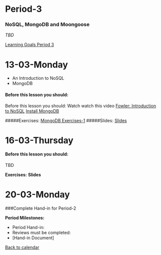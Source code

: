 # Period-3 
### NoSQL, MongoDB and Moongoose

*TBD*

[Learning Goals Period 3](https://docs.google.com/document/d/1feH4Re0s1bx9llAli5HfCbO4gcI5c7b14caz0xbAmgc/edit?usp=sharing)

# **13-03-Monday** 
* An Introduction to NoSQL
* MongoDB



#### Before this lesson you should:

Before this lesson you should:
Watch watch this video 
[Fowler: Introduction to NoSQL](https://www.youtube.com/watch?v=qI_g07C_Q5I)
[Install MongoDB](https://docs.mongodb.com/manual/installation/)

#####Exercises:
[MongoDB Exercises-1](https://docs.google.com/document/d/1G_xrwlL7ZMZKe7oNU_62NjKHEJjZq9oMx7IvKmocw8c/edit?usp=sharing)
#####Slides:
[Slides](http://js-plaul.rhcloud.com/mongoDB/mongo.html#1)


# **16-03-Thursday**


#### Before this lesson you should:
TBD

**Exercises:** 
**Slides**


# **20-03-Monday**
###Complete Hand-in for Period-2

**Period Milestones:**
* Period Hand-in: 
* Reviews must be completed:
* [Hand-in Document]

[Back to calendar](periods.md)
